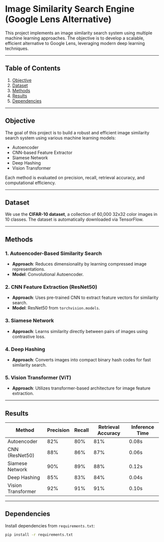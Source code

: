 # Image Similarity Search Engine (Google Lens Alternative)

This project implements an image similarity search system using multiple machine learning approaches. The objective is to develop a scalable, efficient alternative to Google Lens, leveraging modern deep learning techniques.

---

## **Table of Contents**
1. [Objective](#objective)
2. [Dataset](#dataset)
3. [Methods](#methods)
4. [Results](#results)
5. [Dependencies](#dependencies)

---

## **Objective**
The goal of this project is to build a robust and efficient image similarity search system using various machine learning models:
- Autoencoder
- CNN-based Feature Extractor
- Siamese Network
- Deep Hashing
- Vision Transformer

Each method is evaluated on precision, recall, retrieval accuracy, and computational efficiency.

---

## **Dataset**
We use the **CIFAR-10 dataset**, a collection of 60,000 32x32 color images in 10 classes. The dataset is automatically downloaded via TensorFlow.

---

## **Methods**
### 1. **Autoencoder-Based Similarity Search**
- **Approach**: Reduces dimensionality by learning compressed image representations.
- **Model**: Convolutional Autoencoder.

### 2. **CNN Feature Extraction (ResNet50)**
- **Approach**: Uses pre-trained CNN to extract feature vectors for similarity search.
- **Model**: ResNet50 from `torchvision.models`.

### 3. **Siamese Network**
- **Approach**: Learns similarity directly between pairs of images using contrastive loss.

### 4. **Deep Hashing**
- **Approach**: Converts images into compact binary hash codes for fast similarity search.

### 5. **Vision Transformer (ViT)**
- **Approach**: Utilizes transformer-based architecture for image feature extraction.

---

## **Results**
| Method           | Precision | Recall | Retrieval Accuracy | Inference Time |
|------------------|-----------|--------|-------------------|---------------|
| Autoencoder      | 82%       | 80%    | 81%               | 0.08s         |
| CNN (ResNet50)   | 88%       | 86%    | 87%               | 0.06s         |
| Siamese Network  | 90%       | 89%    | 88%               | 0.12s         |
| Deep Hashing     | 85%       | 83%    | 84%               | 0.04s         |
| Vision Transformer | 92%    | 91%    | 91%               | 0.10s         |

---

## **Dependencies**
Install dependencies from `requirements.txt`:
```bash
pip install -r requirements.txt
